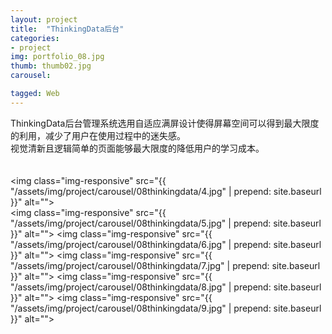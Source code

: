 ```yaml
---
layout: project
title:  "ThinkingData后台"
categories:
- project
img: portfolio_08.jpg
thumb: thumb02.jpg
carousel:

tagged: Web
---
```

ThinkingData后台管理系统选用自适应满屏设计使得屏幕空间可以得到最大限度的利用，减少了用户在使用过程中的迷失感。
<br>
视觉清新且逻辑简单的页面能够最大限度的降低用户的学习成本。
<br>
<br>
<br>
<img class="img-responsive" src="{{ "/assets/img/project/carousel/08thinkingdata/4.jpg" | prepend: site.baseurl }}" alt="">
<br>
<img class="img-responsive" src="{{ "/assets/img/project/carousel/08thinkingdata/5.jpg" | prepend: site.baseurl }}" alt="">
<img class="img-responsive" src="{{ "/assets/img/project/carousel/08thinkingdata/6.jpg" | prepend: site.baseurl }}" alt="">
<img class="img-responsive" src="{{ "/assets/img/project/carousel/08thinkingdata/7.jpg" | prepend: site.baseurl }}" alt="">
<img class="img-responsive" src="{{ "/assets/img/project/carousel/08thinkingdata/8.jpg" | prepend: site.baseurl }}" alt="">
<img class="img-responsive" src="{{ "/assets/img/project/carousel/08thinkingdata/9.jpg" | prepend: site.baseurl }}" alt="">
<!-- <img class="img-responsive" src="{{ "/assets/img/project/carousel/08thinkingdata/10.jpg" | prepend: site.baseurl }}" alt=""> -->



